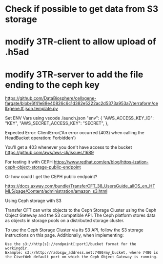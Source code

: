 # Check if possible to get data from S3 storage

# modify 3TR-client to allow upload of .h5ad
# modify 3TR-server to add the file ending to the ceph key

https://github.com/DataBiosphere/cellxgene-fargate/blob/6f41e88e40826c6c1d382e5222ac2d5373a953a7/terraform/cellxgene.tf.json.template.py

Set ENV Vars using vscode .launch.json
"env": {
        "AWS_ACCESS_KEY_ID": "KEY",
        "AWS_SECRET_ACCESS_KEY": "SECRET",
      },

Expected Error:
ClientError('An error occurred (403) when calling the HeadBucket operation: Forbidden')

You'll get a 403 whenever you don't have access to the bucket
https://github.com/aws/aws-cli/issues/1689


For testing it with CEPH
https://www.redhat.com/en/blog/https-ization-ceph-object-storage-public-endpoint

Or how could I get the CEPH public endpoint?

https://docs.axway.com/bundle/TransferCFT_38_UsersGuide_allOS_en_HTML5/page/Content/administration/amazon_s3.html


Using Ceph storage with S3

Transfer CFT can write objects to the Ceph Storage Cluster using the Ceph Object Gateway and the S3 compatible API. The Ceph platform stores data as objects in storage pools on a distributed storage cluster.

To use the Ceph Storage Cluster via its S3 API, follow the S3 storage instructions on this page. Additionally, when implementing:

    Use the s3://http[s]://endpoint[:port]/bucket format for the workingdir.
    Example: s3://http://radosgw_address.net:7480/my_bucket, where 7480 is the CivetWeb default port on which the Ceph Object Gateway is running.